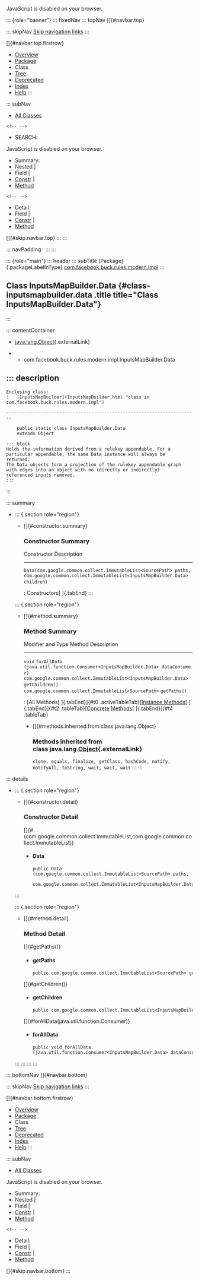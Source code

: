 <div>

JavaScript is disabled on your browser.

</div>

::: {role="banner"}
::: fixedNav
::: topNav
[]{#navbar.top}

::: skipNav
[Skip navigation links](#skip.navbar.top "Skip navigation links")
:::

[]{#navbar.top.firstrow}

-   [Overview](../../../../../../index.html)
-   [Package](package-summary.html)
-   Class
-   [Tree](package-tree.html)
-   [Deprecated](../../../../../../deprecated-list.html)
-   [Index](../../../../../../index-all.html)
-   [Help](../../../../../../help-doc.html)
:::

::: subNav
-   [All Classes](../../../../../../allclasses.html)

```{=html}
<!-- -->
```
-   SEARCH:

<div>

<div>

JavaScript is disabled on your browser.

</div>

</div>

<div>

-   Summary: 
-   Nested \| 
-   Field \| 
-   [Constr](#constructor.summary) \| 
-   [Method](#method.summary)

```{=html}
<!-- -->
```
-   Detail: 
-   Field \| 
-   [Constr](#constructor.detail) \| 
-   [Method](#method.detail)

</div>

[]{#skip.navbar.top}
:::
:::

::: navPadding
 
:::
:::

::: {role="main"}
::: header
::: subTitle
[Package]{.packageLabelInType} [com.facebook.buck.rules.modern.impl](package-summary.html)
:::

## Class InputsMapBuilder.Data {#class-inputsmapbuilder.data .title title="Class InputsMapBuilder.Data"}
:::

::: contentContainer
-   [java.lang.Object](http://docs.oracle.com/javase/7/docs/api/java/lang/Object.html?is-external=true "class or interface in java.lang"){.externalLink}

-   -   com.facebook.buck.rules.modern.impl.InputsMapBuilder.Data

::: description
-   

    Enclosing class:
    :   [InputsMapBuilder](InputsMapBuilder.html "class in com.facebook.buck.rules.modern.impl")

    ------------------------------------------------------------------------

        public static class InputsMapBuilder.Data
        extends Object

    ::: block
    Holds the information derived from a rulekey appendable. For a
    particular appendable, the same Data instance will always be
    returned.
    The Data objects form a projection of the rulekey appendable graph
    with edges into an object with no (directly or indirectly)
    referenced inputs removed.
    :::
:::

::: summary
-   ::: {.section role="region"}
    -   []{#constructor.summary}

        ### Constructor Summary

          Constructor                                                                                                                                      Description
          ------------------------------------------------------------------------------------------------------------------------------------------------ -------------
          `Data​(com.google.common.collect.ImmutableList<SourcePath> paths,     com.google.common.collect.ImmutableList<InputsMapBuilder.Data> children)`    

          : Constructors[ ]{.tabEnd}
    :::

    ::: {.section role="region"}
    -   []{#method.summary}

        ### Method Summary

          Modifier and Type                                                  Method                                                                          Description
          ------------------------------------------------------------------ ------------------------------------------------------------------------------- -------------
          `void`                                                             `forAllData​(java.util.function.Consumer<InputsMapBuilder.Data> dataConsumer)`    
          `com.google.common.collect.ImmutableList<InputsMapBuilder.Data>`   `getChildren()`                                                                  
          `com.google.common.collect.ImmutableList<SourcePath>`              `getPaths()`                                                                     

          : [All Methods[ ]{.tabEnd}]{#t0 .activeTableTab}[[Instance
          Methods](javascript:show(2);)[ ]{.tabEnd}]{#t2
          .tableTab}[[Concrete
          Methods](javascript:show(8);)[ ]{.tabEnd}]{#t4 .tableTab}

        -   []{#methods.inherited.from.class.java.lang.Object}

            ### Methods inherited from class java.lang.[Object](http://docs.oracle.com/javase/7/docs/api/java/lang/Object.html?is-external=true "class or interface in java.lang"){.externalLink}

            `clone, equals, finalize, getClass, hashCode, notify, notifyAll, toString, wait, wait, wait`
    :::
:::

::: details
-   ::: {.section role="region"}
    -   []{#constructor.detail}

        ### Constructor Detail

        []{#<init>(com.google.common.collect.ImmutableList,com.google.common.collect.ImmutableList)}

        -   #### Data

                public Data​(com.google.common.collect.ImmutableList<SourcePath> paths,
                            com.google.common.collect.ImmutableList<InputsMapBuilder.Data> children)
    :::

    ::: {.section role="region"}
    -   []{#method.detail}

        ### Method Detail

        []{#getPaths()}

        -   #### getPaths

            ``` methodSignature
            public com.google.common.collect.ImmutableList<SourcePath> getPaths()
            ```

        []{#getChildren()}

        -   #### getChildren

            ``` methodSignature
            public com.google.common.collect.ImmutableList<InputsMapBuilder.Data> getChildren()
            ```

        []{#forAllData(java.util.function.Consumer)}

        -   #### forAllData

            ``` methodSignature
            public void forAllData​(java.util.function.Consumer<InputsMapBuilder.Data> dataConsumer)
            ```
    :::
:::
:::
:::

::: bottomNav
[]{#navbar.bottom}

::: skipNav
[Skip navigation links](#skip.navbar.bottom "Skip navigation links")
:::

[]{#navbar.bottom.firstrow}

-   [Overview](../../../../../../index.html)
-   [Package](package-summary.html)
-   Class
-   [Tree](package-tree.html)
-   [Deprecated](../../../../../../deprecated-list.html)
-   [Index](../../../../../../index-all.html)
-   [Help](../../../../../../help-doc.html)
:::

::: subNav
-   [All Classes](../../../../../../allclasses.html)

<div>

<div>

JavaScript is disabled on your browser.

</div>

</div>

<div>

-   Summary: 
-   Nested \| 
-   Field \| 
-   [Constr](#constructor.summary) \| 
-   [Method](#method.summary)

```{=html}
<!-- -->
```
-   Detail: 
-   Field \| 
-   [Constr](#constructor.detail) \| 
-   [Method](#method.detail)

</div>

[]{#skip.navbar.bottom}
:::
